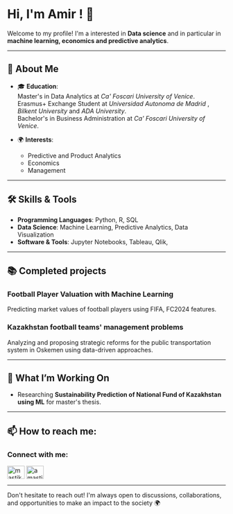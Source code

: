 # Hi, I'm Amir ! 👋

Welcome to my profile! I'm a interested in **Data science** and in particular in **machine learning, economics and predictive analytics**. 

---

## 🚀 About Me
- 🎓 **Education**:  
  Master's in Data Analytics at *Ca' Foscari University of Venice*.  
  Erasmus+ Exchange Student at *Universidad Autonoma de Madrid* , *Bilkent University* and *ADA University*.  
  Bachelor's in Business Administration at *Ca' Foscari University of Venice*.  

- 🌍 **Interests**:  
  - Predictive and Product Analytics
  - Economics
  - Management  

---

## 🛠️ Skills & Tools
- **Programming Languages**: Python, R, SQL  
- **Data Science**: Machine Learning, Predictive Analytics, Data Visualization  
- **Software & Tools**: Jupyter Notebooks, Tableau, Qlik,  

---

## 📚 Completed projects
### Football Player Valuation with Machine Learning
Predicting market values of football players using FIFA, FC2024 features.

### Kazakhstan football teams' management problems
Analyzing and proposing strategic reforms for the public transportation system in Oskemen using data-driven approaches.

---

## 🌟 What I’m Working On 
- Researching **Sustainability Prediction of National Fund of Kazakhstan using ML** for master's thesis. 
---

## 📫 How to reach me:

<h3 align="left">Connect with me:</h3>
<p align="left">
<a href="https://linkedin.com/in/mastikbayev" target="blank"><img align="center" src="https://raw.githubusercontent.com/rahuldkjain/github-profile-readme-generator/master/src/images/icons/Social/linked-in-alt.svg" alt="mastikbayev" height="30" width="40" /></a>
<a href="https://instagram.com/amastikbay" target="blank"><img align="center" src="https://raw.githubusercontent.com/rahuldkjain/github-profile-readme-generator/master/src/images/icons/Social/instagram.svg" alt="amastikbay" height="30" width="40" /></a>
</p>

---

Don't hesitate to reach out! I'm always open to discussions, collaborations, and opportunities to make an impact to the society 🌍
